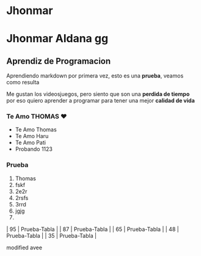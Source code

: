 # Jhonmar
# Jhonmar Aldana gg
## Aprendiz de Programacion

Aprendiendo markdown por primera vez, esto es una **prueba**, veamos como resulta


Me gustan los videosjuegos, pero siento que son una **perdida de tiempo** por eso quiero aprender a programar para tener una mejor **calidad de vida**



### Te Amo THOMAS ❤️

* Te Amo Thomas
* Te Amo Haru
* Te Amo Pati
* Probando 1123

### Prueba

1. Thomas
2. fskf
3. 2e2r
4. 2rsfs
5. 3rrd
6. jgjg
7. 
| 95 | Prueba-Tabla |
| 87 | Prueba-Tabla |
| 65 | Prueba-Tabla |
| 48 | Prueba-Tabla |
| 35 | Prueba-Tabla |

modified
avee





